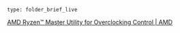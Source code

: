 
```ccard
type: folder_brief_live
```
 
[AMD Ryzen™ Master Utility for Overclocking Control | AMD](https://www.amd.com/en/technologies/ryzen-master)